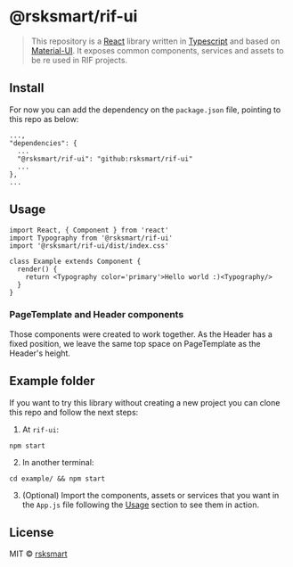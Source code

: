 # @rsksmart/rif-ui

> This repository is a [React](https://reactjs.org/) library written in [Typescript](https://www.typescriptlang.org/) and based on [Material-UI](https://material-ui.com/). It exposes common components, services and assets to be re used in RIF projects.

## Install

For now you can add the dependency on the `package.json` file, pointing to this repo as below:
```
...,
"dependencies": {
  ...
  "@rsksmart/rif-ui": "github:rsksmart/rif-ui"
  ...
},
...
```

## Usage

```tsx
import React, { Component } from 'react'
import Typography from '@rsksmart/rif-ui'
import '@rsksmart/rif-ui/dist/index.css'

class Example extends Component {
  render() {
    return <Typography color='primary'>Hello world :)<Typography/>
  }
}
```

### PageTemplate and Header components
Those components were created to work together. As the Header has a fixed position, we leave the same top space on PageTemplate as the Header's height.

## Example folder
If you want to try this library without creating a new project you can clone this repo and follow the next steps:

1. At `rif-ui`:
  ```
  npm start
  ```
2. In another terminal:
  ```
  cd example/ && npm start
  ```

3. (Optional) Import the components, assets or services that you want in the `App.js` file following the [Usage](#usage) section to see them in action.

## License

MIT © [rsksmart](https://github.com/rsksmart)
